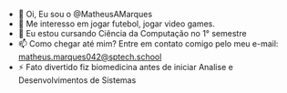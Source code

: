 - 👋 Oi, Eu sou o @MatheusAMarques
- 👀 Me interesso em jogar futebol, jogar video games.
- 🌱 Eu estou cursando Ciência da Computação no 1° semestre
- 📫 Como chegar até mim? Entre em contato comigo pelo meu e-mail: matheus.marques042@sptech.school
- ⚡ Fato divertido fiz biomedicina antes de iniciar Analise e Desenvolvimentos de Sistemas

<!---
MatheusAMarques/MatheusAMarques is a ✨ special ✨ repository because its `README.md` (this file) appears on your GitHub profile.
You can click the Preview link to take a look at your changes.
--->
